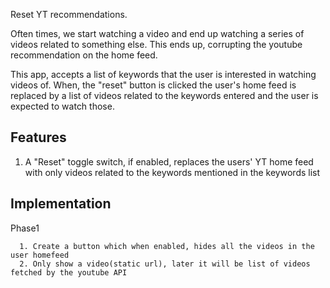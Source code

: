 Reset YT recommendations.

Often times, we start watching a video and end up watching a series of videos related to something else.
This ends up, corrupting the youtube recommendation on the home feed. 

This app, accepts a list of keywords that the user is interested in watching videos of.
When, the "reset" button is clicked the user's home feed is replaced by a list of videos related to the keywords entered and the user is expected to watch those. 


Features
--------
1. A "Reset" toggle switch, if enabled, replaces the users' YT home feed with only videos related to the keywords mentioned in the keywords list


Implementation
--------------
Phase1
~~~~~~
  1. Create a button which when enabled, hides all the videos in the user homefeed
  2. Only show a video(static url), later it will be list of videos fetched by the youtube API
